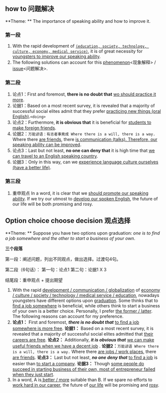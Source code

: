 ## how to 问题解决

**Theme: ** The importance of speaking ability and how to improve it.

### 第一段

1. With the rapid development of <u>`(education, society, technology, culture, economy, medical service)`</u>, it is of great necessity for <u>youngsters to improve our speaking ability</u>.
2. The following solutions can account for this <u>phenomenon</u><现象解释> / <u>issue</u><问题解决>.

### 第二段

1. 论点1：First and foremost, **there is no doubt that** <u>wo should practice it more</u>.
2. 论据1：Based on a most recent survey, it is revealed that a majority of successful social elites admit that they prefer  <u>practicing new things (oral English)</u>.`<doing>`
3. 论点2：Furthermore, **it is obvious that** it is beneficial for <u>students to make foreign friends</u>.
4. 论据2：`万能谚语：有志者事竟成 Where there is a will, there is a way.` Where there <u>are friends</u>, there <u>is communication (talks). Therefore, our speaking ability can be improved</u>.
5. 论点3：Last but not least, **no one can deny that** it is high time that <u>we can travel to  an English speaking country</u>.
6. 论据3：Only in this way, can we <u>experience language culture ourselves (have a better life)</u>.

### 第三段

1. 重申观点 In a word, it is clear that we <u>should promote our speaking ability</u>. If we try our utmost to <u>develop our spoken English</u>, the future of our life will be both promising and rosy.

## Option choice choose decision 观点选择

**Theme: ** Suppose you have two options upon graduation: *one is to find a job somewhere and the other to  start a business of your own*.

**三个段落**

第一段：阐述问题，列出不同观点，做出选择。过渡句4句。

第二段（6句话）：
	第一句：论点1
	第二句：论据1
		X 3

结尾段：重申观点 + 提出期望

1. With the rapid <u>development / communication / globalization</u> of <u>economy / culture / society / technology / medical service / education</u>, nowadays youngsters have different options upon <u>graduation</u>. Some thinks that to <u>find a job somewhere</u> is beneficial, while others think to start a business of your own is a better choice. Personally, I prefer <u>the former / latter</u>. The following reasons can account for my preference.
2. **论点1：** First and foremost, ***there is no doubt that*** <u>to find a job somewhere is more free</u>. **论据1：** Based on a most  recent survey, it is revealed that a majority of successful social elites admitted that <u>their careers are free</u>. **论点2：** Additionally, ***it is obvious that*** <u>we can make useful friends when we have a decent job</u> . **论据2：**`万能谚语 Where there is a will, there is a way.` Where there <u>are jobs / work places</u>, there <u>are friends</u>. **论点3：** Last but not least, ***no one deny that*** <u>to find a job</u> is easier than <u>to start a company</u>. **论据3：** Though <u>some people do succeed in starting business of their own, most of entrepreneur failed when they just start</u>.
3. In a word, A is<u> better / more</u> suitable than B. If we spare no efforts to <u>work hard in our career</u>, the future of <u>our life</u> will be promising and <u>rosy</u>.